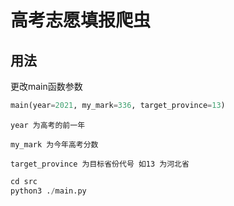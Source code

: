 # 高考志愿填报爬虫

## 用法

更改main函数参数

```python
main(year=2021, my_mark=336, target_province=13)
```

    year 为高考的前一年

    my_mark 为今年高考分数

    target_province 为目标省份代号 如13 为河北省

```python
cd src
python3 ./main.py
```
